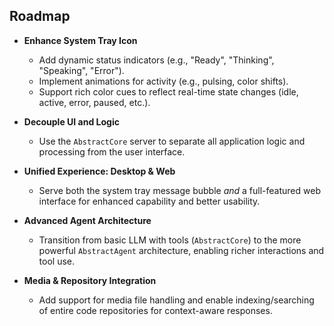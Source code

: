 ## Roadmap

- **Enhance System Tray Icon**
  - Add dynamic status indicators (e.g., "Ready", "Thinking", "Speaking", "Error").
  - Implement animations for activity (e.g., pulsing, color shifts).
  - Support rich color cues to reflect real-time state changes (idle, active, error, paused, etc.).

- **Decouple UI and Logic**
  - Use the `AbstractCore` server to separate all application logic and processing from the user interface.

- **Unified Experience: Desktop & Web**
  - Serve both the system tray message bubble *and* a full-featured web interface for enhanced capability and better usability.

- **Advanced Agent Architecture**
  - Transition from basic LLM with tools (`AbstractCore`) to the more powerful `AbstractAgent` architecture, enabling richer interactions and tool use.

- **Media & Repository Integration**
  - Add support for media file handling and enable indexing/searching of entire code repositories for context-aware responses.